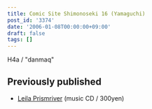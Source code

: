 ```yaml
---
title: Comic Site Shimonoseki 16 (Yamaguchi)
post_id: '3374'
date: '2006-01-08T00:00:00+09:00'
draft: false
tags: []
---
```


H4a / "danmaq"

## Previously published

*   [Leila Prismriver](/!/leila/) (music CD / 300yen)